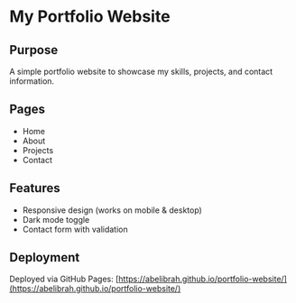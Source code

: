 # My Portfolio Website

## Purpose
A simple portfolio website to showcase my skills, projects, and contact information.

## Pages
- Home
- About
- Projects
- Contact

## Features
- Responsive design (works on mobile & desktop)
- Dark mode toggle
- Contact form with validation

## Deployment
Deployed via GitHub Pages: [https://abelibrah.github.io/portfolio-website/](https://abelibrah.github.io/portfolio-website/)
